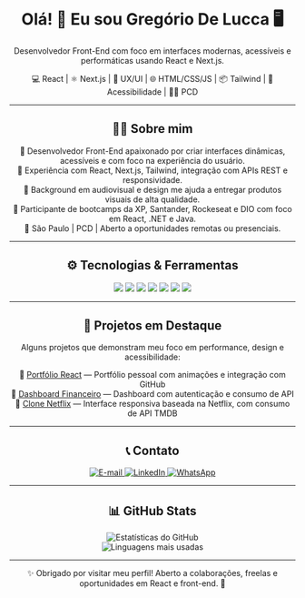 <div align="center">
  <h1>Olá! 👋 Eu sou Gregório De Lucca 🖥️</h1>
  <p>Desenvolvedor Front-End com foco em interfaces modernas, acessíveis e performáticas usando React e Next.js.</p>

  <p>
    💻 React | ⚛️ Next.js | 🎨 UX/UI | 🌐 HTML/CSS/JS | 📦 Tailwind | 🧠 Acessibilidade | 👨‍💻 PCD
  </p>
</div>

---

<div align="center">
  <h2>👨‍💻 Sobre mim</h2>
  <p>
    🎯 Desenvolvedor Front-End apaixonado por criar interfaces dinâmicas, acessíveis e com foco na experiência do usuário. <br />
    💼 Experiência com React, Next.js, Tailwind, integração com APIs REST e responsividade. <br />
    🎨 Background em audiovisual e design me ajuda a entregar produtos visuais de alta qualidade. <br />
    🚀 Participante de bootcamps da XP, Santander, Rockeseat e DIO com foco em React, .NET e Java. <br />
    📍 São Paulo | PCD | Aberto a oportunidades remotas ou presenciais.
  </p>
</div>

---

<div align="center">
  <h2>⚙️ Tecnologias & Ferramentas</h2>
  <p align="center">
    <img src="https://img.shields.io/badge/React-20232A?style=for-the-badge&logo=react&logoColor=61DAFB" />
    <img src="https://img.shields.io/badge/Next.js-000000?style=for-the-badge&logo=nextdotjs&logoColor=white" />
    <img src="https://img.shields.io/badge/Tailwind_CSS-38B2AC?style=for-the-badge&logo=tailwind-css&logoColor=white" />
    <img src="https://img.shields.io/badge/JavaScript-F7DF1E?style=for-the-badge&logo=javascript&logoColor=black" />
    <img src="https://img.shields.io/badge/TypeScript-007ACC?style=for-the-badge&logo=typescript&logoColor=white" />
    <img src="https://img.shields.io/badge/Figma-F24E1E?style=for-the-badge&logo=figma&logoColor=white" />
    <img src="https://img.shields.io/badge/Vercel-000000?style=for-the-badge&logo=vercel&logoColor=white" />
  </p>
</div>

---

<div align="center">
  <h2>🌟 Projetos em Destaque</h2>

  <p>Alguns projetos que demonstram meu foco em performance, design e acessibilidade:</p>

  🔗 [Portfólio React](https://seu-link-portfolio.vercel.app) — Portfólio pessoal com animações e integração com GitHub<br />
  🔗 [Dashboard Financeiro](https://github.com/seuusuario/dashboard-financeiro-react) — Dashboard com autenticação e consumo de API<br />
  🔗 [Clone Netflix](https://github.com/seuusuario/clone-netflix-react) — Interface responsiva baseada na Netflix, com consumo de API TMDB

</div>

---

<div align="center">
  <h2>📞 Contato</h2>
  <p>
    <a href="mailto:gregoriodelucca@gmail.com">
      <img src="https://img.shields.io/badge/Gmail-EA4335?style=for-the-badge&logo=gmail&logoColor=white" alt="E-mail" />
    </a>
    <a href="https://www.linkedin.com/in/gregoriodelucca">
      <img src="https://img.shields.io/badge/LinkedIn-0077B5?style=for-the-badge&logo=linkedin&logoColor=white" alt="LinkedIn" />
    </a>
    <a href="https://wa.me/5511971108462">
      <img src="https://img.shields.io/badge/WhatsApp-25D366?style=for-the-badge&logo=whatsapp&logoColor=white" alt="WhatsApp" />
    </a>
  </p>
</div>

---

<div align="center">
  <h2>📊 GitHub Stats</h2>
  <p>
    <img src="https://github-readme-stats.vercel.app/api?username=gregoriodelucca&show_icons=true&theme=radical" alt="Estatísticas do GitHub" /><br>
    <img src="https://github-readme-stats.vercel.app/api/top-langs/?username=gregoriodelucca&layout=compact&theme=radical" alt="Linguagens mais usadas" />
  </p>
</div>

---

<div align="center">
  ✨ Obrigado por visitar meu perfil! Aberto a colaborações, freelas e oportunidades em React e front-end. 🚀
</div>

